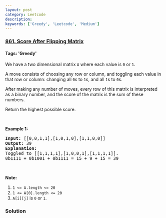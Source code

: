 ```yaml
---
layout: post
category: Leetcode
description: 
keywords: ['Greedy', 'Leetcode', 'Medium']
---
```

### [861. Score After Flipping Matrix](https://leetcode.com/problems/score-after-flipping-matrix)

#### Tags: 'Greedy'

<div class="content__u3I1 question-content__JfgR"><div><p>We have a two dimensional matrix <code>A</code> where each value is <code>0</code> or <code>1</code>.</p>
<p>A move consists of choosing any row or column, and toggling each value in that row or column: changing all <code>0</code>s to <code>1</code>s, and all <code>1</code>s to <code>0</code>s.</p>
<p>After making any number of moves, every row of this matrix is interpreted as a binary number, and the score of the matrix is the sum of these numbers.</p>
<p>Return the highest possible score.</p>
<p> </p>
<ol>
</ol>
<div>
<p><strong>Example 1:</strong></p>
<pre><strong>Input: </strong><span id="example-input-1-1">[[0,0,1,1],[1,0,1,0],[1,1,0,0]]</span>
<strong>Output: </strong><span id="example-output-1">39</span>
<strong>Explanation:
</strong>Toggled to <span id="example-input-1-1">[[1,1,1,1],[1,0,0,1],[1,1,1,1]].
0b1111 + 0b1001 + 0b1111 = 15 + 9 + 15 = 39</span></pre>
<p> </p>
<p><strong>Note:</strong></p>
<ol>
<li><code>1 &lt;= A.length &lt;= 20</code></li>
<li><code>1 &lt;= A[0].length &lt;= 20</code></li>
<li><code>A[i][j]</code> is <code>0</code> or <code>1</code>.</li>
</ol>
</div>
</div></div>

### Solution
